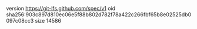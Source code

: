 version https://git-lfs.github.com/spec/v1
oid sha256:903c897d810ec06e5f88b802d782f78a422c266fbf65b8e02525db0097c08cc3
size 14586
